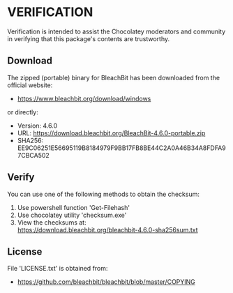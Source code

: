 # VERIFICATION
Verification is intended to assist the Chocolatey moderators and community in verifying that this package's contents are trustworthy.

## Download
The zipped (portable) binary for BleachBit has been downloaded from 
the official website:

- https://www.bleachbit.org/download/windows

or directly:
- Version: 4.6.0
- URL: https://download.bleachbit.org/BleachBit-4.6.0-portable.zip
- SHA256: EE9C06251E56695119B8184979F9BB17FB8BE44C2A0A46B34A8FDFA97CBCA502

## Verify
You can use one of the following methods to obtain the checksum:
1. Use powershell function 'Get-Filehash'
2. Use chocolatey utility 'checksum.exe'
3. View the checksums at:  
    https://download.bleachbit.org/bleachbit-4.6.0-sha256sum.txt

## License
File 'LICENSE.txt' is obtained from:

- https://github.com/bleachbit/bleachbit/blob/master/COPYING
